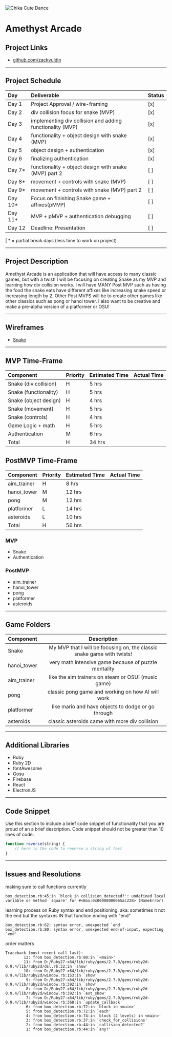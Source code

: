 ![Chika Cute Dance](https://media.tenor.com/images/4fd49de4149a6d348e04f2465a3970af/tenor.gif)

# Amethyst Arcade

## Project Links

- [github.com/zackvuldin](https://github.com/zackvuldin/Amethyst-Arcade)

---

## Project Schedule

| Day   | Deliverable                                          | Status |
| :---- | :--------------------------------------------------- | :----- |
| Day 1 | Project Approval / wire-framing  | [x]    |
| Day 2 | div collision focus for snake (MVP) | [x]    |
| Day 3 | implementing div collision and adding functionality (MVP) | [x]    |
| Day 4 | functionality + object design with snake (MVP) | [x]    |
| Day 5 | object design + authentication | [x]    |
| Day 6 | finalizing authentication | [x]    |
| Day 7* | functionality + object design with snake (MVP) part 2 | [ ]    |
| Day 8* | movement + controls with snake (MVP) | [ ]    |
| Day 9* | movement + controls with snake (MVP) part 2 | [ ]    |
| Day 10*| Focus on finishing Snake game + affixes(pMVP) | [ ]    |
| Day 11* | MVP + pMVP + authentication debugging       | [ ]    |
| Day 12 | Deadline: Presentation                               | [ ]    |

| * = partial break days (less time to work on project)

---

## Project Description

Amethyst Arcade is an application that will have access to many classic games, but with a twist! I will be focusing on creating Snake as my MVP and learning how div collision works. I will have MANY Post MVP such as having the food the snake eats have different affixes like increasing snake speed or increasing length by 2. Other Post MVPS will be to create other games like other classics such as pong or hanoi tower. I also want to be creative and make a pre-alpha version of a platformer or OSU!

---

## Wireframes

- [Snake](https://www.figma.com/file/VIwKzYfr4WN2xe2GDzPUeW/Amethyst-Arcade-Snake?node-id=0%3A1)

---

## MVP Time-Frame

| Component                      | Priority | Estimated Time | Actual Time |
| :----------------------------- | :------- | :------------- | :---------- |
| Snake (div collision) | H | 5 hrs | |
| Snake (functionality) | H | 5 hrs | |
| Snake (object design) | H | 4 hrs | |
| Snake (movement) | H | 5 hrs | |
| Snake (controls) | H | 4 hrs | |
| Game Logic + math | H | 5 hrs | |
| Authentication | M | 6 hrs | |
| Total | H | 34 hrs | |

## PostMVP Time-Frame

| Component                              | Priority | Estimated Time | Actual Time |
| :------------------------------------- | :------- | :------------- | :---------- |
| aim_trainer | H | 8 hrs | |
| hanoi_tower | M | 12 hrs | |
| pong | M | 12 hrs | |
| platformer | L | 14 hrs | |
| asteroids | L | 10 hrs | |
| Total | H | 56 hrs | |

### MVP

- Snake
- Authentication

### PostMVP

- aim_trainer
- hanoi_tower
- pong
- platformer
- asteroids

---

## Game Folders

| Component     |                     Description                      |
| ------------- | :--------------------------------------------------: |
| Snake           | My MVP that I will be focusing on, the classic snake game with twists!     |
| hanoi_tower | very math intensive game because of puzzle mentality |
| aim_trainer | like the aim trainers on steam or OSU! (music game) |
| pong | classic pong game and working on how AI will work |
| platformer | like mario and have objects to dodge or go through |
| asteroids | classic asteroids came with more div collision |

---

## Additional Libraries

- Ruby
- Ruby 2D
- fontAwesome
- Gosu
- Firebase
- React
- ElectronJS

---

## Code Snippet

Use this section to include a brief code snippet of functionality that you are proud of an a brief description. Code snippet should not be greater than 10 lines of code.

```javaScript
function reverse(string) {
	// here is the code to reverse a string of text
}
```

---

## Issues and Resolutions

making sure to call functions currently
```
box_detection.rb:45:in `block in collision_detected?': undefined local variable or method `square' for #<Box:0x00000000065ac228> (NameError)
```

learning process on Ruby syntax and end positioning.
aka: 
sometimes it not the end but the syntaxes IN that function ending with "end"
```
box_detection.rb:62: syntax error, unexpected `end'
box_detection.rb:80: syntax error, unexpected end-of-input, expecting `end'

```

order matters
```
Traceback (most recent call last):
        12: from box_detection.rb:80:in `<main>'
        11: from D:/Ruby27-x64/lib/ruby/gems/2.7.0/gems/ruby2d-0.9.4/lib/ruby2d/dsl.rb:32:in `show'
        10: from D:/Ruby27-x64/lib/ruby/gems/2.7.0/gems/ruby2d-0.9.4/lib/ruby2d/window.rb:153:in `show'
         9: from D:/Ruby27-x64/lib/ruby/gems/2.7.0/gems/ruby2d-0.9.4/lib/ruby2d/window.rb:392:in `show'
         8: from D:/Ruby27-x64/lib/ruby/gems/2.7.0/gems/ruby2d-0.9.4/lib/ruby2d/window.rb:392:in `ext_show'
         7: from D:/Ruby27-x64/lib/ruby/gems/2.7.0/gems/ruby2d-0.9.4/lib/ruby2d/window.rb:368:in `update_callback'
         6: from box_detection.rb:72:in `block in <main>'
         5: from box_detection.rb:72:in `each'
         4: from box_detection.rb:74:in `block (2 levels) in <main>'
         3: from box_detection.rb:37:in `check_for_collisions'
         2: from box_detection.rb:44:in `collision_detected?'
         1: from box_detection.rb:44:in `any?'

```